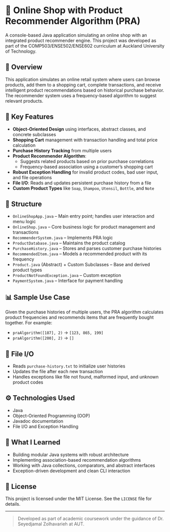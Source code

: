 # 🛒 Online Shop with Product Recommender Algorithm (PRA)

A console-based Java application simulating an online shop with an integrated product recommender engine. This project was developed as part of the COMP503/ENSE502/ENSE602 curriculum at Auckland University of Technology.

## 📌 Overview

This application simulates an online retail system where users can browse products, add them to a shopping cart, complete transactions, and receive intelligent product recommendations based on historical purchase behavior. The recommender system uses a frequency-based algorithm to suggest relevant products.

## 🚀 Key Features

- **Object-Oriented Design** using interfaces, abstract classes, and concrete subclasses
- **Shopping Cart** management with transaction handling and total price calculation
- **Purchase History Tracking** from multiple users
- **Product Recommender Algorithm**:
  - Suggests related products based on prior purchase correlations
  - Frequency-based association using a customer’s shopping cart
- **Robust Exception Handling** for invalid product codes, bad user input, and file operations
- **File I/O**: Reads and updates persistent purchase history from a file
- **Custom Product Types** like `Soap`, `Shampoo`, `Utensil`, `Bottle`, and `Note`

## 📂 Structure

- `OnlineShopApp.java` – Main entry point; handles user interaction and menu logic
- `OnlineShop.java` – Core business logic for product management and transactions
- `RecommenderSystem.java` – Implements PRA logic
- `ProductDatabase.java` – Maintains the product catalog
- `PurchaseHistory.java` – Stores and parses customer purchase histories
- `RecommendedItem.java` – Models a recommended product with its frequency
- `Product.java` (Abstract) + Custom Subclasses – Base and derived product types
- `ProductNotFoundException.java` – Custom exception
- `PaymentSystem.java` – Interface for payment handling

## 📊 Sample Use Case

Given the purchase histories of multiple users, the PRA algorithm calculates product frequencies and recommends items that are frequently bought together. For example:

- `praAlgorithm([187], 2)` → `[123, 865, 199]`
- `praAlgorithm([200], 2)` → `[]`

## 📁 File I/O

- Reads `purchase-history.txt` to initialize user histories
- Updates the file after each new transaction
- Handles exceptions like file not found, malformed input, and unknown product codes

## ⚙️ Technologies Used

- Java
- Object-Oriented Programming (OOP)
- Javadoc documentation
- File I/O and Exception Handling

## 🧠 What I Learned

- Building modular Java systems with robust architecture
- Implementing association-based recommendation algorithms
- Working with Java collections, comparators, and abstract interfaces
- Exception-driven development and clean CLI interaction

## 📜 License

This project is licensed under the MIT License. See the `LICENSE` file for details.

---

> Developed as part of academic coursework under the guidance of Dr. Seyedjamal Zolhavarieh at AUT.
